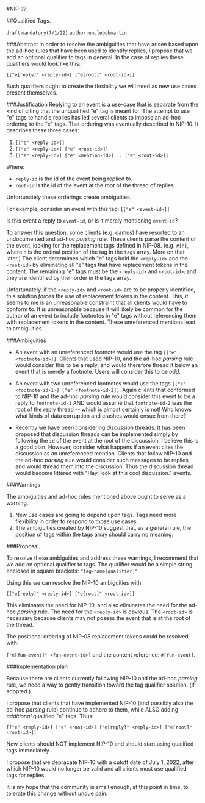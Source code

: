 #NIP-??


##Qualified Tags.

`draft` `mandatory(7/1/22)` `author:unclebobmartin`

###Abstract
In order to resolve the ambiguities that have arisen based upon the ad-hoc rules that have been used to identify replies, I propose that we add an optional qualifier to tags in general.  In the case of replies these qualifiers would look like this:

`[["e[reply]" <reply-id>] ["e[root]" <root-id>]]`

Such qualifiers ought to create the flexibility we will need as new use cases present themselves.

###Justification
Replying to an event is a use-case that is separate from the kind of citing that the unqualified "e" tag is meant for.  The attempt to use "e" tags to handle replies has led several clients to impose an ad-hoc ordering to the "e" tags.  That ordering was eventually described in NIP-10.  It describes these three cases:

 1. `[["e" <reply-id>]]`
 2. `[["e" <reply-id>] ["e" <root-id>]]`
 3. `[["e" <reply-id>] ["e" <mention-id>]... ["e" <root-id>]]`

Where:

 * `reply-id` is the id of the event being replied to.
 * `root-id` is the id of the event at the root of the thread of replies.

Unfortunately these orderings create ambiguities.

For example, consider an event with this tag: `[["e" <event-id>]]`

Is this event a reply to `event-id`, or is it merely mentioning `event-id`? 

To answer this question, some clients (e.g. damus) have resorted to an undocumented and ad-hoc _parsing_ rule.  These clients parse the content of the event, looking for the replacement tags defined in NIP-08.  (e.g. `#[n]`, where `n` is the ordinal position of the tag in the `tags` array.  More on that later.)  The client determimes which "e" tags hold the `<reply-id>` and the `<root-id>` by eliminating all "e" tags that have replacement tokens in the content.  The remaining "e" tags must be the `<reply-id>` and `<root-id>`; and they are identified by their order in the tags array.

Unfortunately, if the `<reply-id>` and `<root-id>` are to be properly identified, this solution _forces_ the use of replacement tokens in the content.  This, it seems to me is an unreasonable constraint that all clients would have to conform to.  It is unreasonable because it will likely be common for the author of an event to include footnotes in "e" tags without referencing them with replacement tokens in the content.  These unreferenced mentions lead to ambiguities.

###Ambiguities

 * An event with an unreferenced footnote would use the tag `[["e" <footnote-id>]]`. Clients that used NIP-10, and the ad-hoc _parsing_ rule would consider this to be a reply, and would therefore thread it below an event that is merely a footnote.  Users will consider this to be _odd_.  

 * An event with two unreferenced footnotes would use the tags `[["e" <footnote-id-1>] ["e" <footnote-id-2]]`.  Again clients that conformed to NIP-10 and the ad-hoc _parsing_ rule would consider this event to be a reply to `footnote-id-1` AND would assume that `footnote-id-2` was the root of the reply thread -- which is almost certainly is not!  Who knows what kinds of data corruption and crashes would ensue from there?
 
 * Recently we have been considering _discussion_ threads.  It has been proposed that discussion threads can be implemented simply by following the `id` of the event at the root of the discussion.  I believe this is a good plan.  However, consider what happens if an event cites the discussion as an unreferenced mention.  Clients that follow NIP-10 and the ad-hoc _parsing_ rule would consider such messages to be replies, and would thread them into the discussion.  Thus the discussion thread would become littered with "Hay, look at this cool discussion." events.
 
###Warnings.

The ambiguities and ad-hoc rules mentioned above ought to serve as a warning.  

  1. New use cases are going to depend upon tags.  Tags need more flexibility in order to respond to those use cases.
  2. The ambiguities created by NIP-10 suggest that, as a general rule, the position of tags within the tags array should carry no meaning.  
 
###Proposal.

To resolve these ambiguities and address these warnings, I recommend that we add an optional qualifier to tags.  The qualifier would be a simple string enclosed in square brackets:  `"tag-name[qualifier]"` 

Using this we can resolve the NIP-10 ambiguities with:

`[["e[reply]" <reply-id>] ["e[root]" <root-id>]]`

This eliminates the need for NIP-10, and also eliminates the need for the ad-hoc _parsing_ rule.  The need for the `<reply-id>` is obvious.  The `<root-id>` is necessary because clients may not posess the event that is at the root of the thread.  

The positional ordering of NIP-08 replacement tokens could be resolved with:

`["e[fun-event]" <fun-event-id>]` and the content reference: `#[fun-event]`.

###Implementation plan

Because there are clients currently following NIP-10 and the ad-hoc _parsing_ rule, we need a way to gently transition toward the tag qualifier solution. (if adopted.)

I propose that clients that have implemented NIP-10 (and possibly also the ad-hoc _parsing_ rule) continue to adhere to them, while ALSO adding _additional_ qualified "e" tags.  Thus:

`[["e" <reply-id>] ["e" <root-id>] ["e[reply]" <reply-id>] ["e[root]" <root-id>]]`

New clients should NOT implement NIP-10 and should start using qualified tags immediately.  

I propose that we depracate NIP-10 with a cutoff date of July 1, 2022, after which NIP-10 would no longer be valid and all clients must use qualified tags for replies.  

It is my hope that the community is small enough, at this point in time, to tolerate this change without undue pain.



